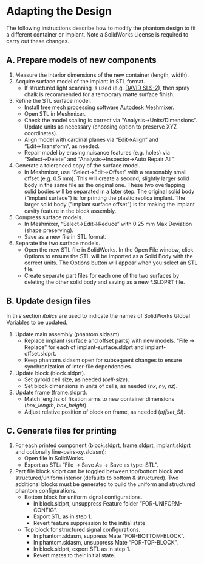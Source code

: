 # Adapting the Design

The following instructions describe how to modify the phantom design to fit a different container or implant. Note a SolidWorks License is required to carry out these changes.

## A. Prepare models of new components

1. Measure the interior dimensions of the new container (length, width).
2. Acquire surface model of the implant in STL format.
    * If structured light scanning is used (e.g. [DAVID SLS-2](https://productrealization.stanford.edu/processes/3d-scanning)), then spray chalk is recommended for a temporary matte surface finish.
3. Refine the STL surface model.
    * Install free mesh processing software [Autodesk Meshmixer](https://meshmixer.com/download.html).
    * Open STL in Meshmixer.
    * Check the model scaling is correct via "Analysis→Units/Dimensions". Update units as necessary (choosing option to preserve XYZ coordinates).
    * Align model with cardinal planes via “Edit→Align” and “Edit→Transform”, as needed.
    * Repair model by erasing nuisance features (e.g. holes) via “Select→Delete” and “Analysis→Inspector→Auto Repair All”.
4. Generate a toleranced copy of the surface model.
    * In Meshmixer, use “Select→Edit→Offset” with a reasonably small offset (e.g. 0.5 mm). This will create a second, slightly larger solid body in the same file as the original one. These two overlapping solid bodies will be separated in a later step. The original solid body ("implant surface") is for printing the plastic replica implant. The larger solid body ("implant surface offset") is for making the implant cavity feature in the block assembly.
5. Compress surface models.
    * In Meshmixer, “Select→Edit→Reduce” with 0.25 mm Max Deviation (shape preserving).
    * Save as a new file in STL format.
6. Separate the two surface models.
    * Open the new STL file in SolidWorks. In the Open File window, click Options to ensure the STL will be imported as a Solid Body with the correct units. The Options button will appear when you select an STL file.
    * Create separate part files for each one of the two surfaces by deleting the other solid body and saving as a new *.SLDPRT file.

## B. Update design files

In this section *italics* are used to indicate the names of SolidWorks Global Variables to be updated.

1. Update main assembly (phantom.sldasm)
    * Replace implant (surface and offset parts) with new models. “File → Replace” for each of implant-surface.sldprt and implant-offset.sldprt.
    * Keep phantom.sldasm open for subsequent changes to ensure synchronization of inter-file dependencies.
2. Update block (block.sldprt).
    * Set gyroid cell size, as needed (*cell-size*).
    * Set block dimensions in units of cells, as needed (*nx*, *ny*, *nz*).
3. Update frame (frame.sldprt).
    * Match lengths of fixation arms to new container dimensions (*box_length*, *box_height*).
    * Adjust relative position of block on frame, as needed (*offset_SI*).

## C. Generate files for printing

1. For each printed component (block.sldprt, frame.sldprt, implant.sldprt and optionally line-pairs-xy.sldasm):
    * Open file in SolidWorks.
    * Export as STL: “File → Save As → Save as type: STL”.
2. Part file block.sldprt can be toggled between top/bottom block and structured/uniform interior (defaults to bottom & structured). Two additional blocks must be generated to build the uniform and structured phantom configurations.
    * Bottom block for uniform signal configurations.
        * In block.sldprt, unsuppress Feature folder “FOR-UNIFORM-CONFIG”.
        * Export STL as in step 1.
        * Revert feature suppression to the initial state.
    * Top block for structured signal configurations.
        * In phantom.sldasm, suppress Mate “FOR-BOTTOM-BLOCK”.
        * In phantom.sldasm, unsuppress Mate “FOR-TOP-BLOCK”.
        * In block.sldprt, export STL as in step 1.
        * Revert mates to their initial state.
